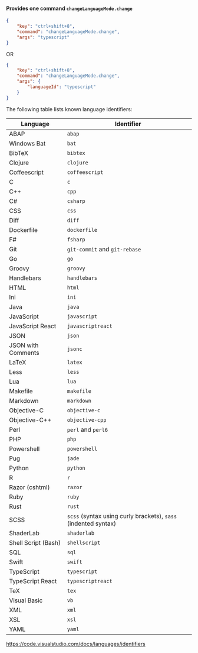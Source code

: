 #### Provides one command `changeLanguageMode.change`

```json
{
	"key": "ctrl+shift+8",
	"command": "changeLanguageMode.change",
	"args": "typescript"
}
```
OR
```json
{
	"key": "ctrl+shift+8",
	"command": "changeLanguageMode.change",
	"args": {
		"languageId": "typescript"
	}
}
```

The following table lists known language identifiers:

Language | Identifier
-------- | ----------
ABAP | `abap`
Windows Bat | `bat`
BibTeX | `bibtex`
Clojure | `clojure`
Coffeescript | `coffeescript`
C | `c`
C++ | `cpp`
C# | `csharp`
CSS | `css`
Diff | `diff`
Dockerfile | `dockerfile`
F# | `fsharp`
Git | `git-commit` and `git-rebase`
Go | `go`
Groovy | `groovy`
Handlebars | `handlebars`
HTML | `html`
Ini | `ini`
Java | `java`
JavaScript | `javascript`
JavaScript React | `javascriptreact`
JSON | `json`
JSON with Comments | `jsonc`
LaTeX | `latex`
Less | `less`
Lua | `lua`
Makefile | `makefile`
Markdown | `markdown`
Objective-C | `objective-c`
Objective-C++ | `objective-cpp`
Perl | `perl` and `perl6`
PHP | `php`
Powershell | `powershell`
Pug | `jade`
Python | `python`
R | `r`
Razor (cshtml) | `razor`
Ruby | `ruby`
Rust | `rust`
SCSS | `scss` (syntax using curly brackets), `sass` (indented syntax)
ShaderLab | `shaderlab`
Shell Script (Bash) | `shellscript`
SQL | `sql`
Swift | `swift`
TypeScript | `typescript`
TypeScript React | `typescriptreact`
TeX | `tex`
Visual Basic | `vb`
XML | `xml`
XSL | `xsl`
YAML | `yaml`

https://code.visualstudio.com/docs/languages/identifiers
